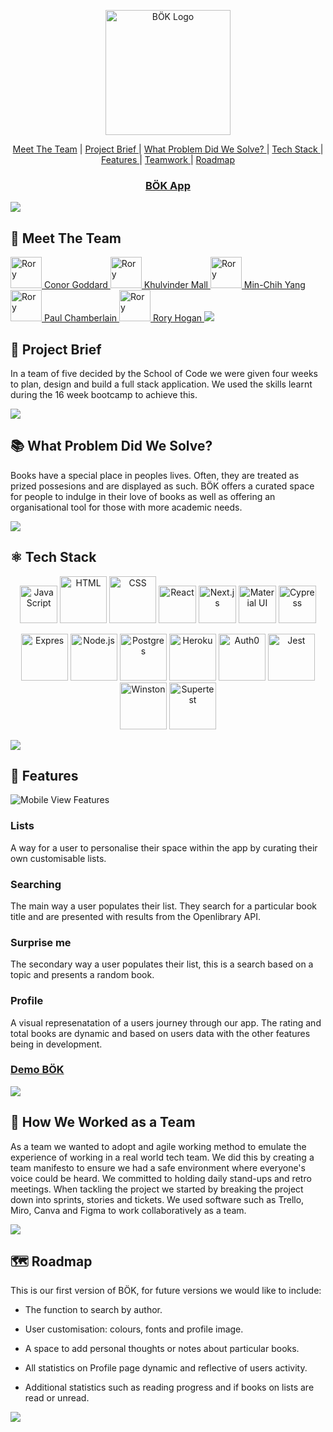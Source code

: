 <p align="center"><img src="https://puu.sh/JfsZh/a0463ed17d.png" alt="BÖK Logo" width="200"/></p>

<p align="center">
<a href="https://github.com/SchoolOfCode/final-project_front-end-hackson5/edit/documentation/README.md#-meet-the-team"> Meet The Team</a> |
<a href="https://github.com/SchoolOfCode/final-project_front-end-hackson5/edit/documentation/README.md#briefcase-project-brief"> Project Brief </a> |
<a href="https://github.com/SchoolOfCode/final-project_front-end-hackson5/edit/documentation/README.md#-what-problem-did-we-solve"> What Problem Did We Solve? </a> |
<a href="https://github.com/SchoolOfCode/final-project_front-end-hackson5/edit/documentation/README.md#atom_symbol-tech-stack"> Tech Stack </a> |
<a href="https://github.com/SchoolOfCode/final-project_front-end-hackson5/edit/documentation/README.md#calling-features"> Features </a> |
<a href="https://github.com/SchoolOfCode/final-project_front-end-hackson5/edit/documentation/README.md#how-we-worked-as-a-team"> Teamwork </a> |
<a href="https://github.com/SchoolOfCode/final-project_front-end-hackson5/edit/documentation/README.md#world_map-roadmap"> Roadmap </a>
</p>

<a href="https://hackson5bok.vercel.app"><h3 align="center">BÖK App</h3></a> 


<img src="https://raw.githubusercontent.com/andreasbm/readme/master/assets/lines/rainbow.png"/>

## 👋 Meet The Team

<a href="https://github.com/ConorG1247">
<img src="https://avatars.githubusercontent.com/u/102623019?v=4" alt="Rory" title="Rory Hogan" height="50"/> Conor Goddard
<a/>
  
  
<a href="https://github.com/KhullyMall">
<img src="https://avatars.githubusercontent.com/u/97045199?v=4" alt="Rory" title="Rory Hogan" height="50"/> Khulvinder Mall
<a/>
  
  
<a href="https://github.com/Min-Chih">
<img src="https://avatars.githubusercontent.com/u/101603351?v=4" alt="Rory" title="Rory Hogan" height="50"/> Min-Chih Yang
<a/>

  
<a href="https://github.com/Paul2071">
<img src="https://avatars.githubusercontent.com/u/101050756?v=4" alt="Rory" title="Rory Hogan" height="50"/> Paul Chamberlain
<a/>
  
  
<a href="https://github.com/RoryHog">
<img src="https://user-images.githubusercontent.com/102555512/183873685-21ff9756-6b4c-4375-a57e-751b514e6d31.png" alt="Rory" title="Rory Hogan" height="50"/> Rory Hogan
<a/>

<img src="https://raw.githubusercontent.com/andreasbm/readme/master/assets/lines/rainbow.png"/>

## :briefcase: Project Brief

In a team of five decided by the School of Code we were given four weeks to plan, design and build a full stack application. We used the skills learnt during the 16 week bootcamp to achieve this.

<img src="https://raw.githubusercontent.com/andreasbm/readme/master/assets/lines/rainbow.png"/>

## 📚 What Problem Did We Solve?

Books have a special place in peoples lives. Often, they are treated as prized possesions and are displayed as such. BÖK offers a curated space for people to indulge in their love of books as well as offering an organisational tool for those with more academic needs.

<img src="https://raw.githubusercontent.com/andreasbm/readme/master/assets/lines/rainbow.png"/>

## :atom_symbol: Tech Stack

<p align="center">

<img src="https://seeklogo.com/images/J/javascript-js-logo-2949701702-seeklogo.com.png" alt="JavaScript" title="JavaScript" height="60"/>
<img src="https://seeklogo.com/images/H/html5-logo-EF92D240D7-seeklogo.com.png" alt="HTML" title="HTML" height="75"/>
<img src="https://seeklogo.com/images/C/css3-logo-8724075274-seeklogo.com.png" alt="CSS" title="CSS" height="75"/>
<img src="https://seeklogo.com/images/R/react-logo-7B3CE81517-seeklogo.com.png" alt="React" title="React" height="60"/>
<img src="https://puu.sh/JfuLT/df6ea8fcaf.png" alt="Next.js" title="Next.js" height="60"/>
<img src="https://mui.com/static/logo.png" alt="Material UI" title="Material UI"height="60"/>
<img src="https://www.roryhogan.co.uk/static/media/cypress.b9c1db72bf3e823c6202.png" alt="Cypress" title="Cypress" height="60"/>

</p> 

<p align="center">

<img src="https://assets.website-files.com/61ca3f775a79ec5f87fcf937/6202fcdee5ee8636a145a41b_1234.png" alt="Expres" title="Express" width="75"/>
<img src="https://seeklogo.com/images/N/nodejs-logo-FBE122E377-seeklogo.com.png" alt="Node.js" title="Node.js" height="75"/>
<img src="https://www.postgresql.org/media/img/about/press/elephant.png" alt="Postgres" title="Postgres" width="75"/>
<img src="https://seeklogo.com/images/H/heroku-logo-B774A78667-seeklogo.com.png" alt="Heroku" title="Heroku" height="75"/>
<img src="https://seeklogo.com/images/A/auth0-logo-03B0DBA304-seeklogo.com.png" alt="Auth0" title="Auth0" height="75"/>
<img src="https://seeklogo.com/images/J/jest-logo-F9901EBBF7-seeklogo.com.png" alt="Jest" title="Jest" height="75"/>
<img src="https://i.ibb.co/x7mFtjZ/Winston.png" alt="Winston" title="Winston" height="75"/>
<img src="https://i.ibb.co/NL4ryKB/supertest.png" alt="Supertest" title="Supertest" height="75"/>

</p> 

<img src="https://raw.githubusercontent.com/andreasbm/readme/master/assets/lines/rainbow.png"/>
  
 ## :calling: Features 
 
 <img src="http://puu.sh/Jfv9D/9ca36dd817.png" alt="Mobile View Features" title="Mobile View Features" />
 
 ### Lists
 
 A way for a user to personalise their space within the app by curating their own customisable lists.
 
 ### Searching
 
 The main way a user populates their list. They search for a particular book title and are presented with results from the Openlibrary API.
 
 ### Surprise me
 
 The secondary way a user populates their list, this is a search based on a topic and presents a random book.
 
 ### Profile
 
 A visual represenatation of a users journey through our app. The rating and total books are dynamic and based on users data with the other features being in development.
 
 ### <a href="https://hackson5bok.vercel.app">Demo BÖK</a>  
 
 <img src="https://raw.githubusercontent.com/andreasbm/readme/master/assets/lines/rainbow.png"/>
 
 ## 🤝 How We Worked as a Team
  
As a team we wanted to adopt and agile working method to emulate the experience of working in a real world tech team. We did this by creating a team manifesto to ensure we had a safe environment where everyone's voice could be heard. We committed to holding daily stand-ups and retro meetings. When tackling the project we started by breaking the project down into sprints, stories and tickets. We used software such as Trello, Miro, Canva and Figma to work collaboratively as a team.

<img src="https://raw.githubusercontent.com/andreasbm/readme/master/assets/lines/rainbow.png"/>

## :world_map: Roadmap

This is our first version of BÖK, for future versions we would like to include:

- The function to search by author.

- User customisation: colours, fonts and profile image.

- A space to add personal thoughts or notes about particular books.

- All statistics on Profile page dynamic and reflective of users activity. 

- Additional statistics such as reading progress and if books on lists are read or unread.

<img src="https://raw.githubusercontent.com/andreasbm/readme/master/assets/lines/rainbow.png"/>



